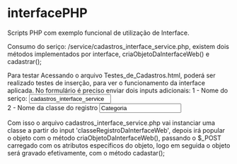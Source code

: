 # interfacePHP
Scripts PHP com exemplo funcional de utilização de Interface.

Consumo do seriço: /service/cadastros_interface_service.php, existem dois métodos implementados por interface, criaObjetoDaInterfaceWeb() e cadastrar();

Para testar
Acessando o arquivo Testes_de_Cadastros.html, poderá ser realizado testes de inserção, para ver o funcionamento da interface aplicada.
No formulário é preciso enviar dois inputs adicionais:
1 - Nome do seriço: 
<input type="text" name="servico" value="cadastros_interface_service" /> <br />
2 - Nome da classe do registro
<input type="text" name="classeRegistroDaInterfaceWeb" value="Categoria" /><br />

Com isso o arquivo cadastros_interface_service.php vai instanciar uma classe a partir do input 'classeRegistroDaInterfaceWeb', depois irá popular o objeto com o método criaObjetoDaInterfaceWeb(), passando o $_POST carregado com os atributos específicos do objeto, logo em seguida o objeto será gravado efetivamente, com o método cadastar();






